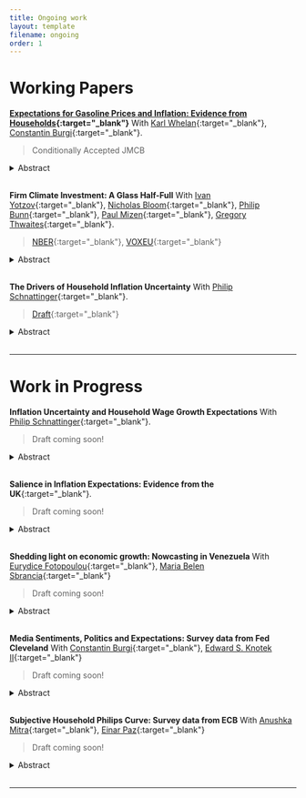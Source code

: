 ```yaml
---
title: Ongoing work
layout: template
filename: ongoing
order: 1
---
```


# Working Papers

**[Expectations for Gasoline Prices and Inflation: Evidence from Households](./papers/Gasoline_Inflation_exp.pdf){:target="_blank"}** With [Karl Whelan](https://karlwhelan.com/blog/){:target="_blank"}, [Constantin Burgi](https://sites.google.com/view/cburgi/home){:target="_blank"}.

> Conditionally Accepted JMCB

<details>
  <summary>Abstract</summary>
  <br>
  <blockquote>
    Gasoline prices are highly salient to consumers and, for this reason, they may have an outsized influence on their thinking about inflation. We examine how people’s expectations about gasoline prices influence their expectations for overall inflation. We find little evidence from two US household surveys that people over-react to their beliefs about expected gasoline prices when formulating their expectations about overall inflation.
  </blockquote>
</details>
<br>


**Firm Climate Investment: A Glass Half-Full** With [Ivan Yotzov](https://www.iyotzov.com/){:target="_blank"}, [Nicholas Bloom](#){:target="_blank"}, [Philip Bunn](#){:target="_blank"}, [Paul Mizen](#){:target="_blank"}, [Gregory Thwaites](#){:target="_blank"}.

> [NBER](https://www.nber.org/papers/w33081){:target="_blank"}, [VOXEU](https://t.co/WZCzA9Wolx){:target="_blank"}

<details>
  <summary>Abstract</summary>
  <br>
  <blockquote>
    We analyze the importance of climate-related investment using a large economy-wide survey of UK firms. Over half of firms expect climate change to have a positive impact on their investment in the medium term, with around a quarter expecting a large impact of over 10%. Around two-thirds of these investments are expected to be in addition to normal capital expenditure, with some firms investing less elsewhere. These investments will be driven by larger firms as well as those in more energy-intensive sectors. Climate investments are expected mainly in switching to green energy sources and improving energy efficiency, and firms expect to finance these mainly using internal cash reserves. Overall, although firms are expecting to invest more resources in adapting to climate change, under reasonable assumptions, these investments are still not sufficient to meet the estimated targets implied by the UK Net Zero Pathway.
  </blockquote>
</details>
<br>


**The Drivers of Household Inflation Uncertainty** With [Philip Schnattinger](https://philipschnattinger.github.io/){:target="_blank"}.

>[Draft](https://github.com/srivastava-prachi/drivers_inflation_uncertainty/blob/main/Prachi_Srivastava_Drivers_Inflation_uncertainty.pdf){:target="_blank"}

<details>
  <summary>Abstract</summary>
  <br>
  <blockquote>
    Applying the round-number methods proposed in Binder (2017), we infer an individual's cognitive uncertainty about product groups. We use the responses of individuals point expectations about gasoline, food, medical, education, rent, and gold prices in the NYFed Survey of Consumers
    Expectation. Of these individual product groups, food prices are found to be the main driver of an individual's aggregate uncertainty about future inflation. We then show that a monetary policy is most effective at reducing food price uncertainty.
  </blockquote>
</details>
<br>


---

# Work in Progress

**Inflation Uncertainty and Household Wage Growth Expectations** With [Philip Schnattinger](https://philipschnattinger.github.io/){:target="_blank"}.

> Draft coming soon!

<details>
  <summary>Abstract</summary>
  <br>
  <blockquote>
    In this paper, we study the heterogeneous effects of individual-level uncertainty about prices (subjective uncertainty) on individual wage growth expectation decisions using the FRBNY Survey of Consumer Expectations. We focus on the transmission of the first (level) and second moment (uncertainty) of expected inflation on the level of wage growth expectations during uncertain times and how these differ along the income distribution using a novel instrument constructed from the survey responses. We find that individual-level expected inflation uncertainty is positively correlated with wage growth expectations. Moreover, higher inflation uncertainty is linked to a greater rise in wage expectations for poorer households. We explain this observation with a novel mechanism: workers precautiously bargain for higher wages when uncertainty about inflation risks the erosion of their real wages. Thus, inflation uncertainty may be an additional driver of wage growth, especially for lower-income workers.
  </blockquote>
</details>
<br>

**Salience in Inflation Expectations: Evidence from the UK**{:target="_blank"}.

> Draft coming soon!

<details>
  <summary>Abstract</summary>
  <br>
  <blockquote>
  </blockquote>
</details>
<br>



**Shedding light on economic growth: Nowcasting in Venezuela** With [Eurydice Fotopoulou](https://scholar.google.com/citations?user=hMYP6gYAAAAJ&hl=en){:target="_blank"}, [Maria Belen Sbrancia](#){:target="_blank"}

> Draft coming soon!

<details>
  <summary>Abstract</summary>
  <br>
  <blockquote>
   Economic forecasting in Venezuela presents significant challenges due to the discontinuation of key macroeconomic data publication by the Banco Central de Venezuela since Q1 2019. The economy has experienced a sharp and prolonged contraction, particularly between 2013 and 2020, shrinking to a quarter of its 2012 size. The absence of reliable data on fundamental economic indicators—such as real GDP, trade flows, and manufacturing activity—combined with structural shifts in the economy, has severely constrained the ability to conduct accurate macroeconomic analysis and forecasting.
This paper explores alternative approaches to addressing these data limitations by integrating traditional and non-traditional data sources with machine learning and econometric techniques to estimate real GDP. Specifically, it evaluates the applicability of Random Forest, Stacking methods, and the Dynamic Factor Model in the case of Venezuela. The analysis assesses the advantages and limitations of these methodologies, highlighting their potential to bridge critical data gaps and enhance economic forecasting in environments where direct data collection is limited. These approaches may offer broader applicability for forecasting in data-scarce economies, informing policy design and economic decision-making in similarly constrained contexts.
  </blockquote>
</details>
<br>

**Media Sentiments, Politics and Expectations: Survey data from Fed Cleveland** With [Constantin Burgi](https://sites.google.com/view/cburgi/home){:target="_blank"}, [Edward S. Knotek II](#){:target="_blank"}

> Draft coming soon!

<details>
  <summary>Abstract</summary>
  <br>
  <blockquote>
  </blockquote>
</details>
<br>

**Subjective Household Philips Curve: Survey data from ECB** With [Anushka Mitra](https://sites.google.com/view/cburgi/home){:target="_blank"}, [Einar Paz](#){:target="_blank"}

> Draft coming soon!

<details>
  <summary>Abstract</summary>
  <br>
  <blockquote>
  </blockquote>
</details>
<br>





---
